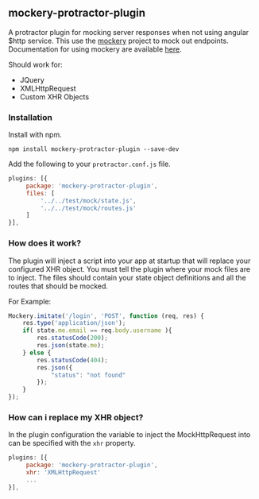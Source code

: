## mockery-protractor-plugin

A protractor plugin for mocking server responses when not using angular $http service. This use the [mockery](https://github.com/bvkimball/mockery) project to mock out endpoints. Documentation for using mockery are available [here](https://github.com/bvkimball/mockery).

Should work for:

* JQuery
* XMLHttpRequest
* Custom XHR Objects

### Installation

Install with npm.

```shell
npm install mockery-protractor-plugin --save-dev
```

Add the following to your `protractor.conf.js` file.

```js
plugins: [{
     package: 'mockery-protractor-plugin',
     files: [
         '../../test/mock/state.js',
         '../../test/mock/routes.js'
     ]
}],
```

### How does it work?

The plugin will inject a script into your app at startup that will replace your configured XHR object. You must tell the plugin where your mock files are to inject. The files should contain your state object definitions and all the routes that should be mocked.

For Example: 

```js
Mockery.imitate('/login', 'POST', function (req, res) {
    res.type('application/json');
    if( state.me.email == req.body.username ){
        res.statusCode(200);
        res.json(state.me);   
    } else {
        res.statusCode(404);
        res.json({
            "status": "not found"
        });
    } 
});
```

### How can i replace my XHR object?

In the plugin configuration the variable to inject the MockHttpRequest into can be specified with the `xhr` property.

```js
plugins: [{
     package: 'mockery-protractor-plugin',
     xhr: 'XMLHttpRequest'
     ...
}],
```
